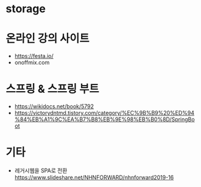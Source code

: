 # storage

# 온라인 강의 사이트
- https://festa.io/
- onoffmix.com


# 스프링 & 스프링 부트
- https://wikidocs.net/book/5792
- https://victorydntmd.tistory.com/category/%EC%9B%B9%20%ED%94%84%EB%A1%9C%EA%B7%B8%EB%9E%98%EB%B0%8D/SpringBoot

# 기타
- 레거시웹을 SPA로 전환 <br/>
https://www.slideshare.net/NHNFORWARD/nhnforward2019-16
